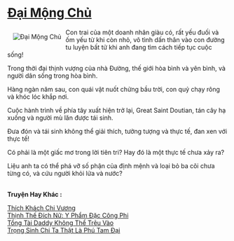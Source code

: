 <a href="https://truyentiki.com/dai-mong-chu.33738/" title="Đại Mộng Chủ"><h1>Đại Mộng Chủ</h1></a><div style="display:table"><img align="right" style="float: left; padding: 10px;" src="https://truyentiki.com/a/img/str/src/33738.jpg" alt="Đại Mộng Chủ">Con trai của một doanh nhân giàu có, rất yếu đuối và ốm yếu từ khi còn nhỏ, vô tình dấn thân vào con đường tu luyện bất tử khi anh đang tìm cách tiếp tục cuộc sống! <p></p> Trong thời đại thịnh vượng của nhà Đường, thế giới hòa bình và yên bình, và người dân sống trong hòa bình. <p></p> Hàng ngàn năm sau, con quái vật nuốt chửng bầu trời, con quỷ chạy rông và khóc lóc khắp nơi. <p></p> Cuộc hành trình về phía tây xuất hiện trở lại, Great Saint Doutian, tán cây hạ xuống và người mù lăn được tái sinh. <p></p> Đưa đón và tái sinh không thể giải thích, tưởng tượng và thực tế, đan xen với thực tế! <p></p> Có phải là một giấc mơ trong lời tiên tri? Hay đó là một thực tế chưa xảy ra? <p></p> Liệu anh ta có thể phá vỡ số phận của định mệnh và loại bỏ ba cõi chưa từng có, và cứu người khỏi lửa và nước?</div><p><br><b>Truyện Hay Khác :</b></p><a href="https://truyentiki.com/thich-khach-chi-vuong.33737/" alt="Thích Khách Chi Vương">Thích Khách Chi Vương</a><br/><a href="https://github.com/nownovels/top500/tree/master/truyenhay/33565/" alt="Thịnh Thế Đích Nữ: Y Phẩm Đặc Công Phi">Thịnh Thế Đích Nữ: Y Phẩm Đặc Công Phi</a><br/><a href="https://github.com/nownovels/top500/tree/master/truyenhay/33935/" alt="Tổng Tài Daddy Không Thể Trêu Vào">Tổng Tài Daddy Không Thể Trêu Vào</a><br/><a href="https://truyentiki.wordpress.com/2020/06/08/trong-sinh-chi-ta-that-la-phu-tam-dai/" alt="Trọng Sinh Chi Ta Thật Là Phú Tam Đại">Trọng Sinh Chi Ta Thật Là Phú Tam Đại</a><br/>
